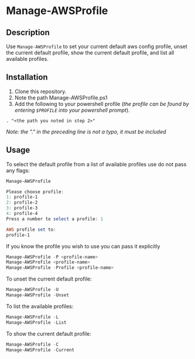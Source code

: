# Manage-AWSProfile

## Description

Use `Manage-AWSProfile` to set your current default aws config profile, unset the current default profile, show the current default profile, and list all available profiles.

## Installation

1. Clone this repository.
2. Note the path Manage-AWSProfile.ps1
3. Add the following to your powershell profile (*the profile can be found by entering `$PROFILE` into your powershell prompt*).

`. "<the path you noted in step 2>"`

*Note: the "." in the preceding line is not a typo, it must be included*

## Usage

To select the default profile from a list of available profiles use do not pass any flags:

```Powershell
Manage-AWSProfile

Please choose profile:
1: profile-1
2: profile-2
3: profile-3
4: profile-4
Press a number to select a profile: 1

AWS profile set to: 
profile-1

```

If you know the profile you wish to use you can pass it explicitly

```Powershell
Manage-AWSProfile -P <profile-name>
Manage-AWSProfile <profile-name>
Manage-AWSProfile -Profile <profile-name>
```

To unset the current default profile:

```Powershell
Manage-AWSProfile -U
Manage-AWSProfile -Unset
```

To list the available profiles:

```Powershell
Manage-AWSProfile -L
Manage-AWSProfile -List
```

To show the current default profile:

```Powershell
Manage-AWSProfile -C
Manage-AWSProfile -Current
```
